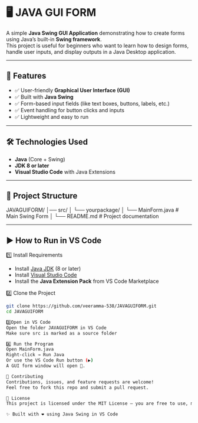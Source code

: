 
# 🖥️ JAVA GUI FORM  

A simple **Java Swing GUI Application** demonstrating how to create forms using Java’s built-in **Swing framework**.  
This project is useful for beginners who want to learn how to design forms, handle user inputs, and display outputs in a Java Desktop application.  

---

## 🚀 Features  
- ✅ User-friendly **Graphical User Interface (GUI)**  
- ✅ Built with **Java Swing**  
- ✅ Form-based input fields (like text boxes, buttons, labels, etc.)  
- ✅ Event handling for button clicks and inputs  
- ✅ Lightweight and easy to run  

---

## 🛠️ Technologies Used  
- **Java** (Core + Swing)  
- **JDK 8 or later**  
- **Visual Studio Code** with Java Extensions  

---

## 📂 Project Structure  
JAVAGUIFORM/
│── src/
│ └── yourpackage/
│ └── MainForm.java # Main Swing Form
│
└── README.md # Project documentation

---

## ▶️ How to Run in VS Code  

1️⃣ Install Requirements  
- Install [Java JDK](https://adoptium.net/) (8 or later)  
- Install [Visual Studio Code](https://code.visualstudio.com/)  
- Install the **Java Extension Pack** from VS Code Marketplace  

2️⃣ Clone the Project  
```bash
git clone https://github.com/veeramma-538/JAVAGUIFORM.git
cd JAVAGUIFORM

3️⃣Open in VS Code
Open the folder JAVAGUIFORM in VS Code
Make sure src is marked as a source folder

4️⃣ Run the Program
Open MainForm.java
Right-click → Run Java
Or use the VS Code Run button (▶)
A GUI form window will open 🚀.

🤝 Contributing
Contributions, issues, and feature requests are welcome!
Feel free to fork this repo and submit a pull request.

📜 License
This project is licensed under the MIT License – you are free to use, modify, and distribute it.

✨ Built with ❤️ using Java Swing in VS Code

